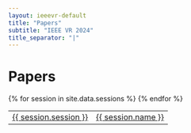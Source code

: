 ```yaml
---
layout: ieeevr-default
title: "Papers"
subtitle: "IEEE VR 2024"
title_separator: "|"
---
```

<h1>Papers</h1>
<div>
    <div>
        <div>
            <table class="styled-table">
                {% for session in site.data.sessions %}
                    <tr>
                        <td class="medLarge"><a href="#{{ session.id }}">{{ session.session }}</a></td>
                        <td class="medLarge"><a href="#{{ session.id }}">{{ session.name }}</a></td>
                    </tr>
                {% endfor %}
            </table>
        </div>
    <div>

